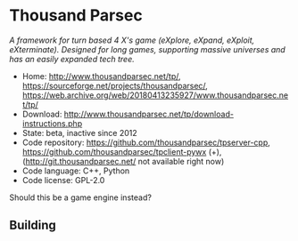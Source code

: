 # Thousand Parsec

_A framework for turn based 4 X's game (eXplore, eXpand, eXploit, eXterminate). Designed for long games, supporting massive universes and has an easily expanded tech tree._

- Home: http://www.thousandparsec.net/tp/, https://sourceforge.net/projects/thousandparsec/, https://web.archive.org/web/20180413235927/www.thousandparsec.net/tp/
- Download: http://www.thousandparsec.net/tp/download-instructions.php
- State: beta, inactive since 2012
- Code repository: https://github.com/thousandparsec/tpserver-cpp, https://github.com/thousandparsec/tpclient-pywx (+), (http://git.thousandparsec.net/ not available right now)
- Code language: C++, Python
- Code license: GPL-2.0

Should this be a game engine instead?

## Building

